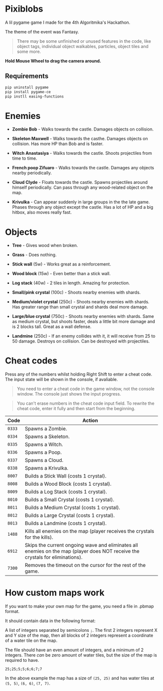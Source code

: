 # Pixiblobs

A lil pygame game I made for the 4th Algoritmika's Hackathon.

The theme of the event was Fantasy.

> There may be some unfinished or unused features in the code,
> like object tags, individual object walkables, particles,
> object tiles and some more.

**Hold Mouse Wheel to drag the camera around.**


## Requirements

```bash
pip uninstall pygame
pip install pygame-ce
pip instll easing-functions
```


# Enemies

- **Zombie Bob** - Walks towards the castle. Damages objects
  on collision.

- **Skeleton Maxwell** - Walks towards the casthe. Damages
  objects on collision. Has more HP than Bob and is faster.

- **Witch Anastasiya** - Walks towards the castle. Shoots
  projectiles from time to time.

- **French poop Zifuaro** - Walks towards the castle. Damages
  any objects nearby periodically.
  
- **Cloud Clyde** - Floats towards the castle. Spawns projectiles
  around himself periodically. Can pass through any wood-related
  object on the map.
  
- **Krivulka** - Can appear suddenly in large groups in the
  the late game. Phases through any object except the castle.
  Has a lot of HP and a big hitbox, also moves really fast.


# Objects

- **Tree** - Gives wood when broken.

- **Grass** - Does nothing.

- **Stick wall** (5w) - Works great as a reinforcement.

- **Wood block** (15w) - Even better than a stick wall.

- **Log stack** (40w) - 2 tiles in length. Amazing for
  protection.

- **Small/pink crystal** (100c) - Shoots nearby enemies with shards.

- **Medium/violet crystal** (250c) - Shoots nearby enemies with shards.
  Has greater range than small crystal and shards deal more
  damage.

- **Large/blue crystal** (750с) - Shoots nearby enemies with shards.
  Same as medium crystal, but shoots faster, deals a little bit
  more damage and is 2 blocks tall. Great as a wall defense.

- **Landmine** (250c) - If an enemy collides with it, it will
  receive from 25 to 50 damage. Destroys on collision. Can
  be destroyed with projectiles.


# Cheat codes

Press any of the numbers whilst holding Right Shift to enter
a cheat code. The input state will be shown in the console,
if avaliable.

> You need to enter a cheat code in the game window, not the
> console window. The console just shows the input progress.

> You can't erase numbers in the cheat code input field.
> To rewrite the cheat code, enter it fully and then start
> from the beginning.

|  Code  | Action |
| ----- | ----- |
| `0333` | Spawns a Zombie. |
| `0334` | Spawns a Skeleton. |
| `0335` | Spawns a Witch. |
| `0336` | Spawns a Poop. |
| `0337` | Spawns a Cloud. |
| `0338` | Spawns a Krivulka. |
| `8007` | Builds a Stick Wall (costs 1 crystal). |
| `8008` | Builds a Wood Block (costs 1 crystal). |
| `8009` | Builds a Log Stack (costs 1 crystal). |
| `8010` | Builds a Small Crystal (costs 1 crystal). |
| `8011` | Builds a Medium Crystal (costs 1 crystal). |
| `8012` | Builds a Large Crystal (costs 1 crystal). |
| `8013` | Builds a Landmine (costs 1 crystal). |
| `1488` | Kills all enemies on the map (player receives the crystals for the kills). |
| `6912` | Skips the current ongoing wave and eliminates all enemies on the map (player does NOT receive the crystals for eliminations). |
| `7300` | Removes the timeout on the cursor for the rest of the game. |


# How custom maps work

If you want to make your own map for the game, you need a file
in .pbmap format.

It should contain data in the following format:

A list of integers separated by semicolons `;`.
The first 2 integers represent X and Y size of the map,
then all blocks of 2 integers represent a coordinate
of a water tile on the map.

The file should have an even amount of integers, and a
minimum of 2 integers. There _can_ be zero amount of
water tiles, but the size of the map is required to have.

```
25;25;5;5;6;6;7;7
```

In the above example the map has a size of `(25, 25)` and
has water tiles at `(5, 5)`, `(6, 6)`, `(7, 7)`.